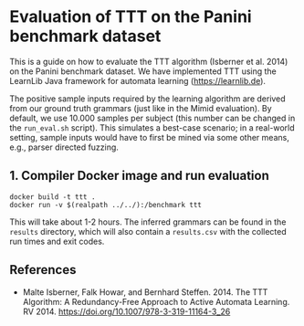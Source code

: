 # Evaluation of TTT on the Panini benchmark dataset

This is a guide on how to evaluate the TTT algorithm (Isberner et al. 2014) on the Panini benchmark dataset. We have implemented TTT using the LearnLib Java framework for automata learning (<https://learnlib.de>).

The positive sample inputs required by the learning algorithm are derived from our ground truth grammars (just like in the Mimid evaluation). By default, we use 10.000 samples per subject (this number can be changed in the `run_eval.sh` script). This simulates a best-case scenario; in a real-world setting, sample inputs would have to first be mined via some other means, e.g., parser directed fuzzing.

## 1. Compiler Docker image and run evaluation

```shell
docker build -t ttt .
docker run -v $(realpath ../../):/benchmark ttt
```

This will take about 1-2 hours. The inferred grammars can be found in the `results` directory, which will also contain a `results.csv` with the collected run times and exit codes.

## References

* Malte Isberner, Falk Howar, and Bernhard Steffen. 2014. The TTT Algorithm: A Redundancy-Free Approach to Active Automata Learning. RV 2014. <https://doi.org/10.1007/978-3-319-11164-3_26>
